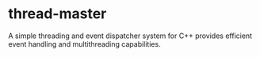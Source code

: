 # thread-master
A simple threading and event dispatcher system for C++ provides efficient event handling and multithreading capabilities.
